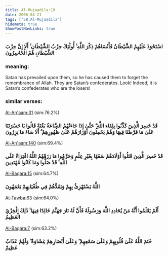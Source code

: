 ```yaml
---
title: Al-Mujaadila:19
date: 2006-04-21
tags: ["58.Al-Mujaadila"]
hidemeta: true 
ShowPostNavLinks: true 
---
```

### اسْتَحْوَذَ عَلَيْهِمُ الشَّيْطَانُ فَأَنْسَاهُمْ ذِكْرَ اللَّهِ ۚ أُولَٰئِكَ حِزْبُ الشَّيْطَانِ ۚ أَلَا إِنَّ حِزْبَ الشَّيْطَانِ هُمُ الْخَاسِرُونَ
### meaning: 
Satan has prevailed upon them, so he has caused them to forget the remembrance of Allah. They are Satan’s confederates. Look! Indeed, it is Satan’s confederates who are the losers!
### similar verses: 

[Al-An'aam:31](/6/31) (sim:76.2%)

### قَدْ خَسِرَ الَّذِينَ كَذَّبُوا بِلِقَاءِ اللَّهِ ۖ حَتَّىٰ إِذَا جَاءَتْهُمُ السَّاعَةُ بَغْتَةً قَالُوا يَا حَسْرَتَنَا عَلَىٰ مَا فَرَّطْنَا فِيهَا وَهُمْ يَحْمِلُونَ أَوْزَارَهُمْ عَلَىٰ ظُهُورِهِمْ ۚ أَلَا سَاءَ مَا يَزِرُونَ

[Al-An'aam:140](/6/140) (sim:69.4%)

### قَدْ خَسِرَ الَّذِينَ قَتَلُوا أَوْلَادَهُمْ سَفَهًا بِغَيْرِ عِلْمٍ وَحَرَّمُوا مَا رَزَقَهُمُ اللَّهُ افْتِرَاءً عَلَى اللَّهِ ۚ قَدْ ضَلُّوا وَمَا كَانُوا مُهْتَدِينَ

[Al-Baqara:15](/2/15) (sim:64.7%)

### اللَّهُ يَسْتَهْزِئُ بِهِمْ وَيَمُدُّهُمْ فِي طُغْيَانِهِمْ يَعْمَهُونَ

[At-Tawba:63](/9/63) (sim:64.0%)

### أَلَمْ يَعْلَمُوا أَنَّهُ مَنْ يُحَادِدِ اللَّهَ وَرَسُولَهُ فَأَنَّ لَهُ نَارَ جَهَنَّمَ خَالِدًا فِيهَا ۚ ذَٰلِكَ الْخِزْيُ الْعَظِيمُ

[Al-Baqara:7](/2/7) (sim:63.2%)

### خَتَمَ اللَّهُ عَلَىٰ قُلُوبِهِمْ وَعَلَىٰ سَمْعِهِمْ ۖ وَعَلَىٰ أَبْصَارِهِمْ غِشَاوَةٌ ۖ وَلَهُمْ عَذَابٌ عَظِيمٌ
